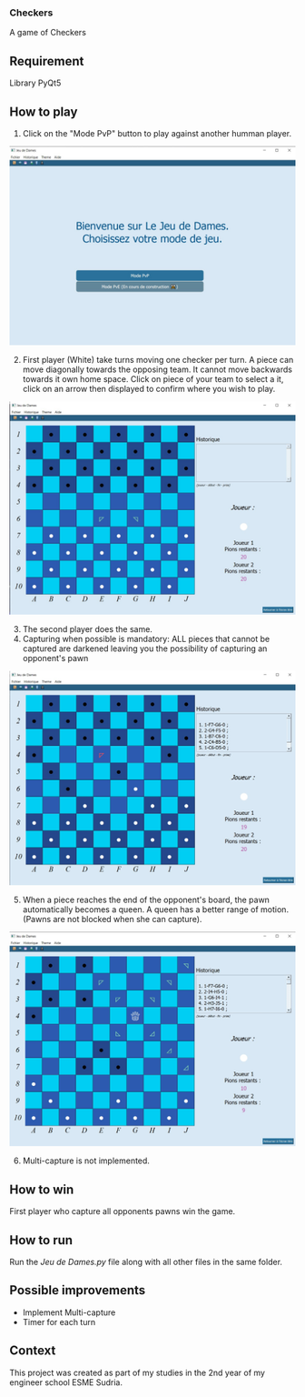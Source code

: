 ### Checkers
A game of Checkers

## Requirement
Library PyQt5

## How to play
1.  Click on the "Mode PvP" button to play against another humman player.

![img1_home_screen](/img/img1_home_screen.jpg)

2.  First player (White) take turns moving one checker per turn. A piece can move diagonally towards the opposing team. It cannot move backwards towards it own home space. Click on piece of your team to select a it, click on an arrow then displayed to confirm where you wish to play.

![img2_pawn_move](/img/img2_pawn_move.jpg)

3. The second player does the same.
4. Capturing when possible is mandatory: ALL pieces that cannot be captured are darkened leaving you the possibility of capturing an opponent's pawn

![img3_capture](/img/img3_capture.jpg)

5. When a piece reaches the end of the opponent's board, the pawn automatically becomes a queen. A queen has a better range of motion. (Pawns are not blocked when she can capture).

![img4_queen_move](/img/img4_queen_move.jpg)

6.  Multi-capture is not implemented.

## How to win
First player who capture all opponents pawns win the game.

## How to run
Run the *Jeu de Dames.py* file along with all other files in the same folder.

## Possible improvements
- Implement Multi-capture
- Timer for each turn


## Context
This project was created as part of my studies in the 2nd year of my engineer school ESME Sudria.
